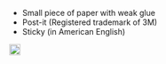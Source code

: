 
- Small piece of paper with weak glue
- Post-it (Registered trademark of 3M)
- Sticky (in American English)

<img src='https://scrapbox.io/api/pages/nishio/en/icon' alt='en.icon' height="19.5"/>